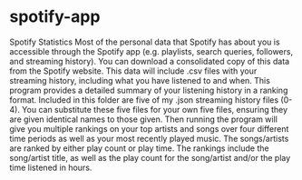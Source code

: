 # spotify-app
Spotify Statistics
Most of the personal data that Spotify has about you is accessible through the Spotify app (e.g. playlists, search queries, followers, and streaming history).
You can download a consolidated copy of this data from the Spotify website.
This data will include .csv files with your streaming history, including what you have listened to and when.
This program provides a detailed summary of your listening history in a ranking format.
Included in this folder are five of my .json streaming history files (0-4).
You can substitute these five files for your own five files, ensuring they are given identical names to those given.
Then running the program will give you multiple rankings on your top artists and songs over four different time periods as well as your most recently played music.
The songs/artists are ranked by either play count or play time.
The rankings include the song/artist title, as well as the play count for the song/artist and/or the play time listened in hours.
